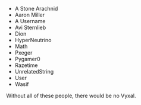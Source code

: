 - A Stone Arachnid
- Aaron Miller
- A Username
- Avi Sternlieb
- Dion
- HyperNeutrino
- Math
- Pxeger
- Pygamer0
- Razetime
- UnrelatedString
- User
- Wasif

Without all of these people, there would be no Vyxal.
